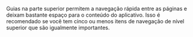 ﻿Guias na parte superior permitem a navegação rápida entre as páginas e deixam bastante espaço para o conteúdo do aplicativo.
Isso é recomendado se você tem cinco ou menos itens de navegação de nível superior que são igualmente importantes.